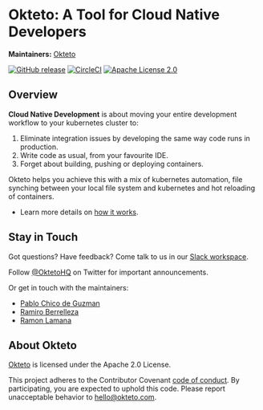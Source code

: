 # Okteto: A Tool for Cloud Native Developers

**Maintainers:** [Okteto](https://github.com/okteto)

[![GitHub release](http://img.shields.io/github/release/cloudnativedevelopment/cnd.svg?style=flat-square)][release]
[![CircleCI](https://circleci.com/gh/cloudnativedevelopment/cnd.svg?style=svg)](https://circleci.com/gh/cloudnativedevelopment/cnd)
[![Apache License 2.0](https://img.shields.io/github/license/cloudnativedevelopment/cnd.svg?style=flat-square)][license]

[release]: https://github.com/cloudnativedevelopment/cnd/releases
[license]: https://github.com/cloudnativedevelopment/cnd/blob/master/LICENSE


## Overview

**Cloud Native Development** is about moving your entire development workflow to your kubernetes cluster to:

1. Eliminate integration issues by developing the same way code runs in production.
1. Write code as usual, from your favourite IDE.
1. Forget about building, pushing or deploying containers. 

Okteto helps you achieve this with a mix of kubernetes automation, file synching between your local file system and kubernetes and hot reloading of containers.

- Learn more details on [how it works](docs/how-does-it-work.md).

## Stay in Touch
Got questions? Have feedback? Come talk to us in 
our [Slack workspace](https://okteto-community.slack.com/join/shared_invite/enQtNDg3MTMyMzA1OTg3LTY1NzE0MGM5YjMwOTAzN2YxZTU3ZjkzNTNkM2Y1YmJjMjlkODU5Mzc1YzY0OThkNWRhYzhkMTM2NWFlY2RkMDk).

Follow [@OktetoHQ](https://twitter.com/oktetohq) on Twitter for important announcements.

Or get in touch with the maintainers:

- [Pablo Chico de Guzman](https://twitter.com/pchico83)
- [Ramiro Berrelleza](https://twitter.com/rberrelleza)
- [Ramon Lamana](https://twitter.com/monchocromo)

## About Okteto
[Okteto](https://okteto.com) is licensed under the Apache 2.0 License.

This project adheres to the Contributor Covenant [code of conduct](code-of-conduct.md). By participating, you are expected to uphold this code. Please report unacceptable behavior to hello@okteto.com.
